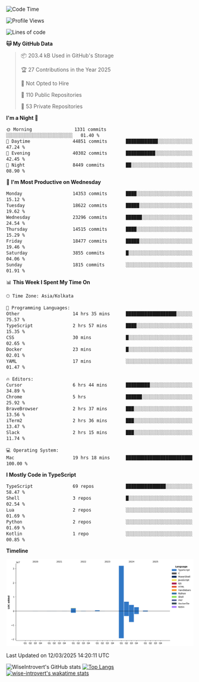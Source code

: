 <!--START_SECTION:waka-->
![Code Time](http://img.shields.io/badge/Code%20Time-2%2C256%20hrs%2023%20mins-blue)

![Profile Views](http://img.shields.io/badge/Profile%20Views-6-blue)

![Lines of code](https://img.shields.io/badge/From%20Hello%20World%20I%27ve%20Written-49.0%20million%20lines%20of%20code-blue)

**🐱 My GitHub Data** 

> 📦 203.4 kB Used in GitHub's Storage 
 > 
> 🏆 27 Contributions in the Year 2025
 > 
> 🚫 Not Opted to Hire
 > 
> 📜 110 Public Repositories 
 > 
> 🔑 53 Private Repositories 
 > 
**I'm a Night 🦉** 

```text
🌞 Morning                1331 commits        ░░░░░░░░░░░░░░░░░░░░░░░░░   01.40 % 
🌆 Daytime                44851 commits       ████████████░░░░░░░░░░░░░   47.24 % 
🌃 Evening                40302 commits       ███████████░░░░░░░░░░░░░░   42.45 % 
🌙 Night                  8449 commits        ██░░░░░░░░░░░░░░░░░░░░░░░   08.90 % 
```
📅 **I'm Most Productive on Wednesday** 

```text
Monday                   14353 commits       ████░░░░░░░░░░░░░░░░░░░░░   15.12 % 
Tuesday                  18622 commits       █████░░░░░░░░░░░░░░░░░░░░   19.62 % 
Wednesday                23296 commits       ██████░░░░░░░░░░░░░░░░░░░   24.54 % 
Thursday                 14515 commits       ████░░░░░░░░░░░░░░░░░░░░░   15.29 % 
Friday                   18477 commits       █████░░░░░░░░░░░░░░░░░░░░   19.46 % 
Saturday                 3855 commits        █░░░░░░░░░░░░░░░░░░░░░░░░   04.06 % 
Sunday                   1815 commits        ░░░░░░░░░░░░░░░░░░░░░░░░░   01.91 % 
```


📊 **This Week I Spent My Time On** 

```text
🕑︎ Time Zone: Asia/Kolkata

💬 Programming Languages: 
Other                    14 hrs 35 mins      ███████████████████░░░░░░   75.57 % 
TypeScript               2 hrs 57 mins       ████░░░░░░░░░░░░░░░░░░░░░   15.35 % 
CSS                      30 mins             █░░░░░░░░░░░░░░░░░░░░░░░░   02.65 % 
Docker                   23 mins             █░░░░░░░░░░░░░░░░░░░░░░░░   02.01 % 
YAML                     17 mins             ░░░░░░░░░░░░░░░░░░░░░░░░░   01.47 % 

🔥 Editors: 
Cursor                   6 hrs 44 mins       █████████░░░░░░░░░░░░░░░░   34.89 % 
Chrome                   5 hrs               ██████░░░░░░░░░░░░░░░░░░░   25.92 % 
BraveBrowser             2 hrs 37 mins       ███░░░░░░░░░░░░░░░░░░░░░░   13.56 % 
iTerm2                   2 hrs 36 mins       ███░░░░░░░░░░░░░░░░░░░░░░   13.47 % 
Slack                    2 hrs 15 mins       ███░░░░░░░░░░░░░░░░░░░░░░   11.74 % 

💻 Operating System: 
Mac                      19 hrs 18 mins      █████████████████████████   100.00 % 
```

**I Mostly Code in TypeScript** 

```text
TypeScript               69 repos            ███████████████░░░░░░░░░░   58.47 % 
Shell                    3 repos             █░░░░░░░░░░░░░░░░░░░░░░░░   02.54 % 
Lua                      2 repos             ░░░░░░░░░░░░░░░░░░░░░░░░░   01.69 % 
Python                   2 repos             ░░░░░░░░░░░░░░░░░░░░░░░░░   01.69 % 
Kotlin                   1 repo              ░░░░░░░░░░░░░░░░░░░░░░░░░   00.85 % 
```



**Timeline**

![Lines of Code chart](https://raw.githubusercontent.com/wise-introvert/wise-introvert/master/assets/bar_graph.png)


 Last Updated on 12/03/2025 14:20:11 UTC
<!--END_SECTION:waka-->

![WiseIntrovert's GitHub stats](https://github-readme-stats.vercel.app/api?username=wise-introvert&count_private=true&show_icons=true)
[![Top Langs](https://github-readme-stats.vercel.app/api/top-langs/?username=wise-introvert&langs_count=10)](https://github.com/anuraghazra/github-readme-stats)
[![wise-introvert's wakatime stats](https://github-readme-stats.vercel.app/api/wakatime?username=wiseintrovert)](https://github.com/anuraghazra/github-readme-stats)
